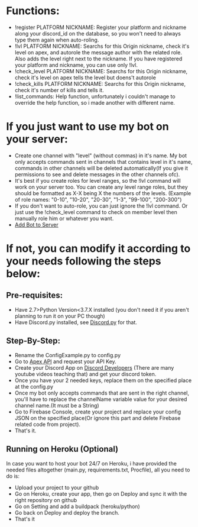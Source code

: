# Functions:
* !register PLATFORM NICKNAME: Register your platform and nickname along your discord_id on the database, so you won't need to always type them again when auto-roling.
* !lvl PLATFORM NICKNAME: Searchs for this Origin nickname, check it's level on apex, and autorole the message author with the related role. Also adds the level right next to the nickname. If you have registered your platform and nickname, you can use only !lvl.
* !check_level PLATFORM NICKNAME: Searchs for this Origin nickname, check it's level on apex tells the level but doens't autorole
* !check_kills PLATFORM NICKNAME: Searchs for this Origin nickname, check it's number of kills and tells it.
* !list_commands: Help function, unfortunately i couldn't manage to override the help function, so i made another with different name.

# If you just want to use my bot on your server:
* Create one channel with "level" (without commas) in it's name. My bot only accepts commands sent in channels that contains level in it's name, commands in other channels will be deleted automatically(If you give it permissions to see and delete messages in the other channels ofc).
* It's best if you create roles for level ranges, so the !lvl command will work on your server too. You can create any level range roles, but they should be formatted as X-X being X the numbers of the levels. (Example of role names: "0-10", "10-20", "20-30", "1-3", "99-100", "200-300")
* If you don't want to auto-role, you can just ignore the !lvl command. Or just use the !check_level command to check on member level then manually role him or whatever you want.
* [Add Bot to Server](https://discordapp.com/api/oauth2/authorize?client_id=547439065801162763&permissions=0&scope=bot)

# If not, you can modify it according to your needs following the steps below:

## Pre-requisites:
* Have  2.7>Python Version<3.7.X installed (you don't need it if you aren't planning to run it on your PC though) 
* Have Discord.py installed, see [Discord.py](https://github.com/Rapptz/discord.py) for that.
## Step-By-Step:
* Rename the ConfigExample.py to config.py
* Go to [Apex API](https://apex.tracker.gg/site-api) and request your API Key.
* Create your Discord App on [Discord Developers](https://discordapp.com/login?redirect_to=%2Fdevelopers%2Fapplications%2F) (There are many youtube videos teaching that) and get your discord token.
* Once you have your 2 needed keys, replace them on the specified place at the config.py
* Once my bot only accepts commands that are sent in the right channel, you'll have to replace the channelName variable value for your desired channel name.(It must be a String)
* Go to Firebase Console, create your project and replace your config JSON on the specified place(Or ignore this part and delete Firebase related code from project).
* That's it.

## Running on Heroku (Optional)
In case you want to host your bot 24/7 on Heroku, i have provided the needed files altogether (main.py, requirements.txt, Procfile), all you need to do is:
* Upload your project to your github
* Go on Heroku, create your app, then go on Deploy and sync it with the right repository on github
* Go on Setting and add a buildpack (heroku/python)
* Go back on Deploy and deploy the branch.
* That's it
